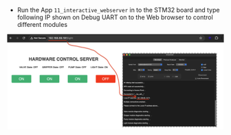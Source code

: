 - Run the App `11_interactive_webserver` in to the STM32 board and type following IP shown on Debug UART on to the Web browser to control different modules     
     
		 
<img src="images/hw_control_server.png" alt="Hardware control server on ESP01s chip" title="Hardware control server on ESP01s chip">		 
		 
    
		
     
		  	 			  	 		
    		 	 			 					  	 		
    		 	 			
    	 	 				  
    		 	 			
    
		
		
    



			
	 		 

         
		 
           
		 
     
		  	 						 		 
		     
		 
	
    
    
    
    
    
    
    
    
    
  
    
    
    
    
    
    
    
    

     
     

     
     

     
    
    